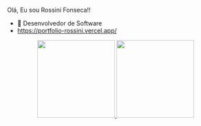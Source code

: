  Olá,
 Eu sou Rossini Fonseca!!
 

- 🔭 Desenvolvedor de Software
- https://portfolio-rossini.vercel.app/

 


<div align="center">
  <a href="https://github.com/xrossinifonseca">
  <img height="180em" src="https://github-readme-stats.vercel.app/api?username=xrossinifonseca&show_icons=true&theme=dark&include_all_commits=true&count_private=true"/>
  <img height="180em" src="https://github-readme-stats.vercel.app/api/top-langs/?username=xrossinifonseca&layout=compact&langs_count=7&theme=dark"/>
</div>
